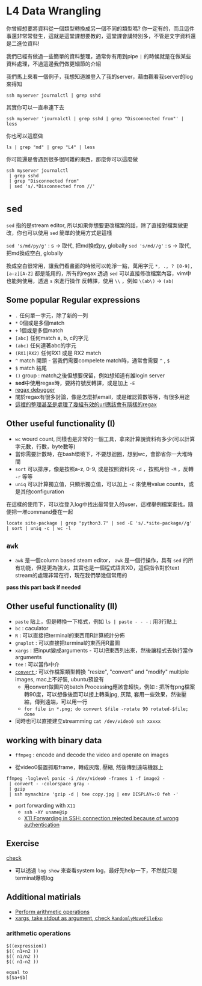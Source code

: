 # L4 Data Wrangling

你曾經想要將資料從一個類型轉換成另一個不同的類型嗎? 你一定有的，而且這件事還非常常發生，這就是這堂課想要教的，這堂課會講特別多，不管是文字資料還是二進位資料!

我們已經有做過一些簡單的資料整理，通常你有用到pipe `|` 的時候就是在做某些資料處理，不過這邊我們做更細節的介紹

我們馬上來看一個例子，我想知道誰登入了我的server，藉由觀看我server的log來得知

``` 
ssh myserver journalctl | grep sshd
```

其實你可以一直串連下去

``` 
ssh myserver 'journalctl | grep sshd | grep "Disconnected from"' | less
```

你也可以這麼做

``` 
ls | grep "md" | grep "L4" | less
```

你可能還是會遇到很多很阿雜的東西，那麼你可以這麼做

``` 
ssh myserver journalctl
 | grep sshd
 | grep "Disconnected from"
 | sed 's/.*Disconnected from //'
```

# `sed`
`sed` 指的是stream editor, 所以如果你想要更改檔案的話，除了直接對檔案做更改，你也可以使用 `sed`
簡單的使用方式是這樣

`sed 's/md/py/g'` : s -> 取代, 把md換成py, globally
`sed 's/md//g'` : s -> 取代, 把md換成空白, globally

換成空白很常用，讓我們看畫面的時候可以乾淨一點，萬用字元 `*, ., ? [0-9], [a-z][A-Z]` 都是能用的，所有的regax
透過 `sed` 可以直接修改檔案內容，vim中也能夠使用，透過 `s` 來進行操作
反轉譯，使用 `\\` ，例如 `\(ab\)` -> `(ab)`

## Some popular Regular expressions

* `.` 任何單一字元，除了新的一列
* `*` 0個或是多個match
* `+` 1個或是多個match
* `[abc]` 任何match a, b, c的字元
* `(abc)` 任何連著abc的字元
* `(RX1|RX2)` 任何RX1 或是 RX2 match
* `^` match 開頭 - 當我們需要compelete match時，通常會需要 `^` , `$`
* `$` match 結尾
* `()` group : match之後但想要保留，例如想知道有誰login server
* **sed**中使用regax時，要將符號反轉譯，或是加上 `-E`
* [regax debugger](https://regex101.com/r/qqbZqh/2)
* 關於regax有很多討論，像是怎麼抓email，或是確認質數等等，有很多用途
* [這裡的整理甚至是處理了幾組有效的url應該會有隱樣的regax](https://mathiasbynens.be/demo/url-regex)

## Other useful functionality (I)

* `wc` wourd count, 同樣也是非常的一個工具，拿來計算說資料有多少(可以計算字元數，行數，byte數等)
* 當你需要計數時，在bash環境下，不要想迴圈，想到wc，會節省你一大堆時間
* `sort` 可以排序，像是按照a-z, 0-9, 或是按照資料夾 `-d` ，按照月份 `-M` ，反轉 `-r` 等等
* `uniq` 可以計算獨立值，只顯示獨立值，可以加上 `-c` 來使用value counts，或是其他configuration

在這樣的使用下，可以從登入log中找出最常登入的user，這裡舉例檔案查找，隨便把一堆command疊在一起

``` 
locate site-package | grep "python3.7" | sed -E 's/.*site-package//g' | sort | uniq -c | wc -l
```

## `awk`

* `awk` 是一個column based steam editor， `awk` 是一個行操作，具有 `sed` 的所有功能，但是更為強大，其實也是一個程式語言XD，這個指令對於text stream的處理非常在行，現在我們學幾個常用的

**pass this part**
**back if needed**

## Other useful functionality (II)

* `paste` 貼上，但是轉換一下格式，例如 `ls | paste - - -` : 用3行貼上
* `bc` : caculator
* `R` : 可以直接把terminal的東西用R計算統計分佈
* `gnuplot` : 可以直接把terminal的東西用R畫圖
* `xargs` : 把input變成arguments - 可以把東西列出來，然後讓程式去執行當作arguments
* `tee` : 可以當作中介
* [ `convert` ](https://www.howtogeek.com/109369/how-to-quickly-resize-convert-modify-images-from-the-linux-terminal/) : 可以作檔案類型轉換 "resize", "convert" and "modify" multiple images, mac上不好裝, ubuntu預設有
  + 用convert做圖片的batch Processing應該會超快，例如 : 把所有png檔案轉90度，可以想像後面可以接上轉乘jpg, 灰階, 套用一些效果，然後壓縮，傳到遠端，可以用一行
  + `for file in *.png; do convert $file -rotate 90 rotated-$file; done`
* 同時也可以直接建立streamming `cat /dev/video0 ssh xxxxx`

## working with binary data

* `ffmpeg` : encode and decode the video and operate on images

* 從video0裝置抓取frame，轉成灰階, 壓縮, 然後傳到遠端機器上

``` 
ffmpeg -loglevel panic -i /dev/video0 -frames 1 -f image2 -
 | convert - -colorspace gray -
 | gzip
 | ssh mymachine 'gzip -d | tee copy.jpg | env DISPLAY=:0 feh -'
```

* port forwarding with `X11`
  + `ssh -XY uname@ip`
  + [X11 Forwarding in SSH: connection rejected because of wrong authentication](https://www.ibm.com/support/pages/x11-forwarding-ssh-connection-rejected-because-wrong-authentication)

## Exercise 

[check](https://missing.csail.mit.edu/2020/data-wrangling/)

* 可以透過 `log show` 來查看system log，最好先help一下，不然就只是terminal爆噴log

## Additional matirials

* [Perform arithmetic operations](https://bash.cyberciti.biz/guide/Perform_arithmetic_operations?fbclid=IwAR3xgOhDid0CbkPqogoghOaTAm087JVwBycgg4PzaeOTuehPGk8x0UeOBVY)
* [xargs, take stdout as argument, check `RandomlyMoveFileExp` ](RandomlyMoveFileExp/stratified_sampling_by_file_name.sh)

### arithmetic operations

``` 
$((expression))
$(( n1+n2 ))
$(( n1/n2 ))
$(( n1-n2 ))

equal to 
$[$a+$b]
```
